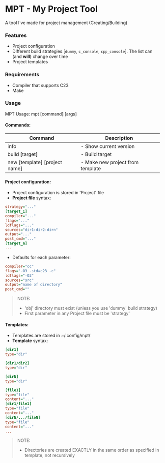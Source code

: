 # MPT - My Project Tool

A tool I've made for project management (Creating/Building)

### Features
- Project configuration
- Different build strategies [`dummy`, `c_console`, `cpp_console`]. The list can (and **will**) change over time
- Project templates

### Requirements
- Compiler that supports C23
- Make

### Usage
MPT Usage: mpt \[command] \[args]

#### Commands:
| Command                             | Description                      |
|-------------------------------------|----------------------------------|
| info                                | - Show current version           |
| build   \[target]                   | - Build target                   |
| new     \[template] \[project name] | - Make new project from template |

#### Project configuration:
* Project configuration is stored in 'Project' file
* **Project file** syntax:
```ini
strategy="..."
[target_1]
compiler="..."
flags="..."
ldflags="..."
sources="dir1:dir2:dirn"
output="..."
post_cmd="..."
[target_n]
...
```
* Defaults for each parameter:

```ini
compiler="cc"
flags="-O3 -std=c23 -c"
ldflags="-O3"
sources="src"
output="name of directory"
post_cmd=""
```

> NOTE:
> * 'obj' directory must exist (unless you use 'dummy' build strategy)
> * First parameter in any Project file must be 'strategy'

#### Templates:
* Templates are stored in ~/.config/mpt/
* **Template** syntax:
```ini
[dir1]
type="dir"

[dir1/dir2]
type="dir"

[dirN]
type="dir"

[file1]
type="file"
content="..."
[dir1/file1]
type="file"
content="..."
[dirN/.../fileN]
type="file"
content="..."
...
```
> NOTE:
> * Directories are created EXACTLY in the same order as specified in template, not recursively